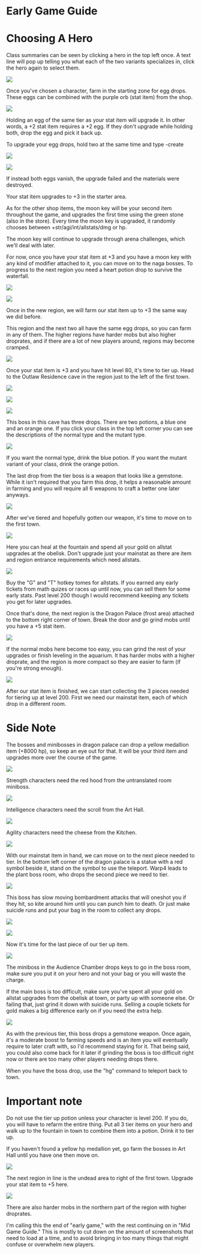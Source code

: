 # Early Game Guide

# Choosing A Hero
Class summaries can be seen by clicking a hero in the top left once. A text line will pop up telling you what each of the two variants specializes in, click the hero again to select them.

![](https://image.ibb.co/bF98BK/Class_Desc.png)

Once you've chosen a character, farm in the starting zone for egg drops. These eggs can be combined with the purple orb (stat item) from the shop.

![](https://image.ibb.co/muEYBK/First_Shop.png)

Holding an egg of the same tier as your stat item will upgrade it. In other words, a +2 stat item requires a +2 egg. If they don't upgrade while holding both, drop the egg and pick it back up.

To upgrade your egg drops, hold two at the same time and type -create

![](https://image.ibb.co/fQTh5e/Egg.png)

![](https://image.ibb.co/eWgfrK/Egg_Upgrade.png)

If instead both eggs vanish, the upgrade failed and the materials were destroyed.

Your stat item upgrades to +3 in the starter area.

As for the other shop items, the moon key will be your second item throughout the game, and upgrades the first time using the green stone (also in the store). Every time the moon key is upgraded, it randomly chooses between +str/agi/int/allstats/dmg or hp.

The moon key will continue to upgrade through arena challenges, which we'll deal with later.

For now, once you have your stat item at +3 and you have a moon key with any kind of modifier attached to it, you can move on to the naga bosses. To progress to the next region you need a heart potion drop to survive the waterfall.

![](https://preview.ibb.co/g2M5rK/Heart_Potion.png)

![](https://image.ibb.co/mOoPke/Waterfall.png)

Once in the new region, we will farm our stat item up to +3 the same way we did before.

This region and the next two all have the same egg drops, so you can farm in any of them. The higher regions have harder mobs but also higher droprates, and if there are a lot of new players around, regions may become cramped.

![](https://preview.ibb.co/dfpmyz/Ship_Graveyard.png)

Once your stat item is +3 and you have hit level 80, it's time to tier up. Head to the Outlaw Residence cave in the region just to the left of the first town.

![](https://image.ibb.co/dobMWK/T1_Boss_Entry.png)

![](https://image.ibb.co/hrMMWK/T1_Boss.png)

![](https://image.ibb.co/k1Ftdz/T1_Potions.png)

This boss in this cave has three drops. There are two potions, a blue one and an orange one. If you click your class in the top left corner you can see the descriptions of the normal type and the mutant type.

![](https://image.ibb.co/bF98BK/Class_Desc.png)

If you want the normal type, drink the blue potion. If you want the mutant variant of your class, drink the orange potion.

The last drop from the tier boss is a weapon that looks like a gemstone. While it isn't required that you farm this drop, it helps a reasonable amount in farming and you will require all 6 weapons to craft a better one later anyways.

![](https://image.ibb.co/hUj8Tz/Weapons.png)

After we've tiered and hopefully gotten our weapon, it's time to move on to the first town.

![](https://preview.ibb.co/khjarK/Town_1.png)

Here you can heal at the fountain and spend all your gold on allstat upgrades at the obelisk. Don't upgrade just your mainstat as there are item and region entrance requirements which need allstats.

![](https://image.ibb.co/nOfWWK/Obelisk_Allstats.png)

Buy the "G" and "T" hotkey tomes for allstats. If you earned any early tickets from math quizes or races up until now, you can sell them for some early stats. Past level 200 though I would recommend keeping any tickets you get for later upgrades.

Once that's done, the next region is the Dragon Palace (frost area) attached to the bottom right corner of town. Break the door and go grind mobs until you have a +5 stat item.

![](https://image.ibb.co/c04arK/Frost_Zone_Eggs.png)

If the normal mobs here become too easy, you can grind the rest of your upgrades or finish leveling in the aquarium. It has harder mobs with a higher droprate, and the region is more compact so they are easier to farm (if you're strong enough).

![](https://preview.ibb.co/f9yFfe/Aquarium.png)

After our stat item is finished, we can start collecting the 3 pieces needed for tiering up at level 200.
First we need our mainstat item, each of which drop in a different room.

# Side Note
The bosses and minibosses in dragon palace can drop a yellow medallion item (+8000 hp), so keep an eye out for that. It will be your third item and upgrades more over the course of the game.

![](https://image.ibb.co/dahH5e/Frost_Zone_Hp_Item.png)

Strength characters need the red hood from the untranslated room miniboss.

![](https://preview.ibb.co/kFH0Qe/Frost_Zone_Str_Drop.png)

Intelligence characters need the scroll from the Art Hall.

![](https://image.ibb.co/nwpx5e/Frost_Zone_Int_Drop.png)

Agility characters need the cheese from the Kitchen.

![](https://image.ibb.co/ng04ke/Frost_Zone_Agi_Drop.png)

With our mainstat item in hand, we can move on to the next piece needed to tier. In the bottom left corner of the dragon palace is a statue with a red symbol beside it, stand on the symbol to use the teleport. Warp4 leads to the plant boss room, who drops the second piece we need to tier.

![](https://preview.ibb.co/i1sBWK/Frost_Zone_Statue.png)

This boss has slow moving bombardment attacks that will oneshot you if they hit, so kite around him until you can punch him to death. Or just make suicide runs and put your bag in the room to collect any drops.

![](https://image.ibb.co/kWteJz/T2_Plant_Missiles.png)

![](https://preview.ibb.co/kCjVQe/T2_Plant_Drop.png)

Now it's time for the last piece of our tier up item.

![](https://image.ibb.co/emhTBK/T2_Boss_Room_Key.png)

The miniboss in the Audience Chamber drops keys to go in the boss room, make sure you put it on your hero and not your bag or you will waste the charge.

If the main boss is too difficult, make sure you've spent all your gold on allstat upgrades from the obelisk at town, or party up with someone else. Or failing that, just grind it down with suicide runs. Selling a couple tickets for gold makes a big difference early on if you need the extra help.

![](https://image.ibb.co/b4RYdz/T2_Boss_Drop.png)

As with the previous tier, this boss drops a gemstone weapon. Once again, it's a moderate boost to farming speeds and is an item you will eventually require to later craft with, so I'd recommend staying for it. That being said, you could also come back for it later if grinding the boss is too difficult right now or there are too many other players needing drops there.

When you have the boss drop, use the "hg" command to teleport back to town.

# Important note

Do not use the tier up potion unless your character is level 200. If you do, you will have to refarm the entire thing.
Put all 3 tier items on your hero and walk up to the fountain in town to combine them into a potion. Drink it to tier up.

If you haven't found a yellow hp medallion yet, go farm the bosses in Art Hall until you have one then move on.

![](https://image.ibb.co/dahH5e/Frost_Zone_Hp_Item.png)

The next region in line is the undead area to right of the first town.
Upgrade your stat item to +5 here.

![](https://image.ibb.co/fUL4ke/Undead_Egg.png)

There are also harder mobs in the northern part of the region with higher droprates.

I'm calling this the end of "early game," with the rest continuing on in "Mid Game Guide." This is mostly to cut down on the amount of screenshots that need to load at a time, and to avoid bringing in too many things that might confuse or overwhelm new players.
